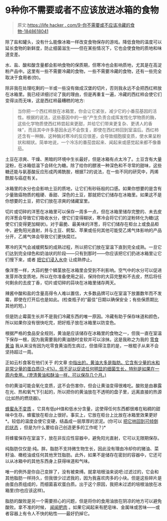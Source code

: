 # 9种你不需要或者不应该放进冰箱的食物

> 原文:[https://life hacker . com/9-你不需要或不应该冷藏的食物-1848618041](https://lifehacker.com/9-foods-you-dont-need-to-or-shouldnt-refrigerate-1848618041)

除了盐和罐头，没有什么能像冰箱一样改变食物保存的游戏。降低食物的温度可以延长食物的新鲜度，防止细菌滋生——但在某些情况下，它也会使食物的质地和味道变差。

水、盐、酸和酸含量都会影响食物的保质期，但寒冷也会影响质地，尤其是在高淀粉产品中。这里有一些不需要冷藏的食物，一些不需要冷藏的食物，还有一些完全取决于食用者(你)。

除非我在处理吃剩的一半或一些没有做成汉堡的切片，否则我永远不会把西红柿放在冰箱里。我已经详细讨论了我的理由，但是再重复一遍，冷藏的西红柿会使它们变得淡而无味，这是西红柿最糟糕的地方:

> 当你把一个西红柿放在冰箱里，你会让它紧张，减少它的小番茄基因的活性。根据的说法，这些基因中的一些“产生负责合成挥发性化学物质的酶，这些化学物质使西红柿尝起来更甜，并给它们带来更复杂、更诱人的香味”，而且其中许多基因永远不会恢复，即使在西红柿回到室温后。西红柿还含有一种酶，这种酶对寒冷的反应很差，会导致细胞膜变质，使水果呈粉状和糊状。简单地说，一个冷冻的番茄尝起来、闻起来或感觉起来都不像番茄。

土豆在凉爽、干燥、黑暗的环境中生长最好，但是冰箱有点太冷了。土豆含有大量淀粉，在冰箱低温下会转化为糖。除了给你的醪液一种深色和不寻常的甜味，这些糖还能与氨基酸反应形成丙烯酰胺，根据T2的说法，在一些不同的研究中，丙烯酰胺与癌症有关。

冰箱里的水分也会影响土豆的质地，让它们有砂砾般的口感。如果你想要的是含有少量致癌物质的粗硬、香甜、深色的土豆，那就把它们储存在冰箱里。如果这不是你想要的土豆，把它们放在凉爽的储藏室里。

切片或切碎的洋葱在冰箱里可以保存一周多一点，但在冰箱里储存完整的、未去皮的洋葱会导致它们吸收水分，使它们变得糊状，寒冷会将它们的淀粉转化为糖(这使它们变得更加糊状)。对于最脆、最美味的洋葱，将它们储存在柜台上或食品柜中，避免阳光直射，并与土豆、鳄梨、苹果或任何其他可能受乙烯气体影响的产品分开，乙烯气体会导致它们更快腐烂。

寒冷的天气会减缓鳄梨的成熟过程，所以把它们放在室温下直到完全成熟。一旦它们达到完全绿色和奶油状的阶段——只有到那时——你应该把它们扔进冰箱里让它们慢下来，或者 [把它们浸入水中](https://lifehacker.com/the-smartest-way-to-keep-avocados-fresh-for-up-to-a-mon-1848587051) 让成熟停止。

像洋葱一样，大蒜的整个鳞茎放在冰箱里会受到不利影响。空气中的水分可以促进发芽并改变质地，所以在你准备使用之前，保持你的大蒜完整和不去皮，然后将任何剩余的去皮丁香，切片或切碎的蒜块在冰箱里储存两天。

辣酱中酸和盐的含量高得令人难以置信，大多数品牌可以在室温下放置数年而不发霉，即使在打开后也是如此。(检查瓶子的“最佳”日期以确保安全；有些保质期比其他的短。)

但是防止霉菌生长并不是我们冷藏东西的唯一原因。冷藏有助于保存味道和颜色，所以如果你没有很快吃完，把好瓶子放在冰箱里以防变色。

根据严格的食品安全规则，黄油是应该储存在冰箱里的食物之一，但我一直在室温下保存一根，因为我需要我的黄油随时变软并可以涂抹。这是我称之为我的 [零食黄油](https://lifehacker.com/you-need-two-types-of-butter-in-your-kitchen-1837837122) 我从来没有因为吃零食黄油而生病过，但值得注意的是，一根棍子从来不会坚持超过一周。

正如云杉食客在他们关于 的文章 [中指出的，黄油大多是脂肪。它含有少量的水和非常少量的蛋白质(3-4%)，但不足以促进任何明显的细菌生长，特别是如果在一周内食用。(澄清黄油和酥油一样，可以保存几个月。)](https://www.thespruceeats.com/do-you-refrigerate-butter-995502)

你的黄油可能会氧化变质，这不会伤害你，但会让黄油变得很难吃。酸败是由暴露在光、热和氧气下引起的，所以把你的黄油放在不透明的盘子里，远离直接的热源(比如热的燃烧器)。

[蜂蜜永不变质](https://gizmodo.com/why-honey-is-the-only-food-that-doesnt-go-bad-1225915466) 。它具有低pH值和低水分含量，这使得任何东西都很难在粘稠的甜味中生存。蜂蜜放在柜台上很好。事实上，它放在柜台上比放在冰箱里效果更好*。较低的温度会使它变硬，结晶成一层厚厚的淤泥。(你可以 [把它哄回到可倾倒的状态](https://lifehacker.com/remove-crystals-from-honey-with-a-hot-water-bath-1498819092) ，但是为什么要给自己创造更多的工作呢？)*

将蜂蜜保存在室温下，放在非反应性容器中，避免阳光直射，它可以无限期保存。

纯脂肪仅仅是:纯。胖。脂肪不支持微生物生长，因此没有理由冷却你的猪油、菜籽油、橄榄油或任何其他烹饪脂肪。此外，如果不是储存在密封的容器中，它还可以从冰箱中的其他东西身上获得味道和气味。

唯一的例外是你自己变胖了，没有被束缚。就拿培根油来说吧:过滤过的，它会和其他脂肪一样持久，但我很少过滤我的，因为我喜欢肉多的小块。但是这些碎片是由蛋白质组成的，而细菌喜欢蛋白质。出于这个原因，我把未过滤的培根油放在冰箱里(你也应该这样)。

脂肪的酸败是另一个需要担心的问题，但是将你的食用油放在阴凉的地方可以避免酸败。拿不准的时候， [闻闻肥肉](https://lifehacker.com/what-to-smell-for-to-check-if-your-oil-is-rancid-1762405833) 。如果它闻起来有肥皂味、金属味或苦味——或者容器上有令人不快的粘性——最好扔掉它。